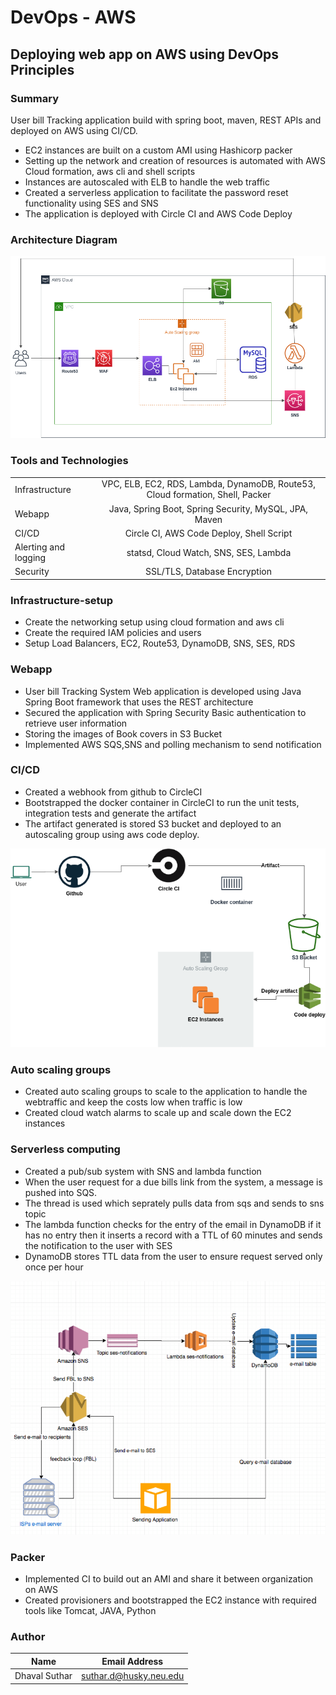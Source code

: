 # DevOps - AWS

## Deploying web app on AWS using DevOps Principles

### Summary

User bill Tracking application build with spring boot, maven, REST APIs and deployed on AWS using CI/CD.

* EC2 instances are built on a custom AMI using Hashicorp packer
* Setting up the network and creation of resources is automated with AWS Cloud formation, aws cli and shell scripts
* Instances are autoscaled with ELB to handle the web traffic
* Created a serverless application to facilitate the password reset functionality using SES and SNS
* The application is deployed with Circle CI and AWS Code Deploy

### Architecture Diagram
 
![alt text](./templates/aws_full.png)

### Tools and Technologies

|                      |               |   
| -------------        |:-------------:| 
| Infrastructure       | VPC, ELB, EC2, RDS, Lambda, DynamoDB, Route53, Cloud formation, Shell, Packer |
| Webapp               | 	Java, Spring Boot, Spring Security, MySQL,  JPA, Maven |  
| CI/CD                | Circle CI, AWS Code Deploy, Shell Script      |  
| Alerting and logging | statsd, Cloud Watch, SNS, SES, Lambda |
| Security             | SSL/TLS, Database Encryption      |


### Infrastructure-setup
* Create the networking setup using cloud formation and aws cli
* Create the required IAM policies and users
* Setup Load Balancers, EC2, Route53, DynamoDB, SNS, SES, RDS

### Webapp
* User bill Tracking System Web application is developed using Java Spring Boot framework that uses the REST architecture
* Secured the application with Spring Security Basic authentication to retrieve user information
* Storing the images of Book covers in S3 Bucket
* Implemented AWS SQS,SNS and polling mechanism to send notification

### CI/CD
* Created a webhook from github to CircleCI
* Bootstrapped the docker container in CircleCI to run the unit tests, integration tests and generate the artifact
* The artifact generated is stored S3 bucket and deployed to an autoscaling group using aws code deploy.

![alt text](./templates/ci-cd.png)

### Auto scaling groups
* Created auto scaling groups to scale to the application to handle the webtraffic and keep the costs low when traffic is low
* Created cloud watch alarms to scale up and scale down the EC2 instances

### Serverless computing
* Created a pub/sub system with SNS and lambda function
* When the user request for a due bills link from the system, a message is pushed into SQS.
* The thread is used which seprately pulls data from sqs and sends to sns topic
* The lambda function checks for the entry of the email in DynamoDB if it has no entry then it inserts a record with a TTL of 60 minutes and sends the notification to the user with SES
* DynamoDB stores TTL data from the user to ensure request served only once per hour

![alt text](./templates/lambda.png)

### Packer
* Implemented CI to build out an AMI and share it between organization on AWS
* Created provisioners and bootstrapped the EC2 instance with required tools like Tomcat, JAVA, Python

### Author

|  Name                   | Email Address               |   
| -------------        |:-------------:| 
| Dhaval Suthar       | suthar.d@husky.neu.edu |